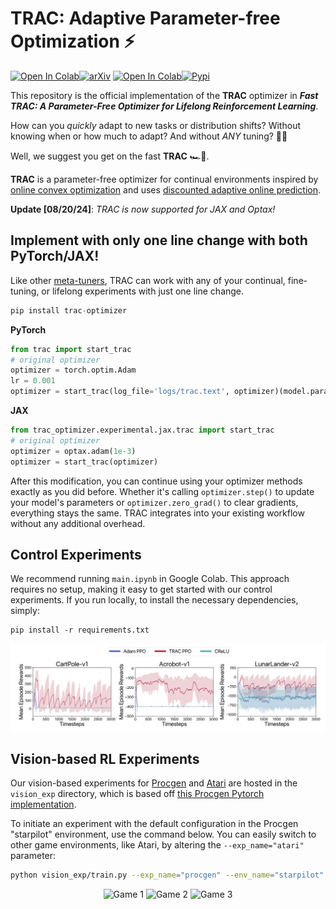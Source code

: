 # TRAC: Adaptive Parameter-free Optimization ⚡️
[![Open In Colab](https://img.shields.io/badge/project%20page-purple?logo=GitHub&logoColor=white
)](https://computationalrobotics.seas.harvard.edu/TRAC/)[![arXiv](https://img.shields.io/badge/arXiv-2405.16642-b31b1b.svg)](https://arxiv.org/abs/2405.16642) [![Open In Colab](https://colab.research.google.com/assets/colab-badge.svg)](https://colab.research.google.com/drive/1c5OxMa5fiSVnl5w6J7flrjNUteUkp6BV?usp=sharing)[![Pypi](https://img.shields.io/badge/trac__optimizer-optimizer?logo=python&label=pip%20install&labelColor=white&color=gray&link=https%3A%2F%2Fpypi.org%2Fproject%2Ftrac-optimizer%2F)](https://pypi.org/project/trac-optimizer/)



This repository is the official implementation of the **TRAC** optimizer in ***Fast TRAC: A Parameter-Free Optimizer for Lifelong Reinforcement Learning***.

How can you _quickly_ adapt to new tasks or distribution shifts? Without knowing when or how much to adapt? And without _ANY_ tuning? 
 🤔💭

Well, we suggest you get on the fast **TRAC** 🏎️💨.

**TRAC** is a parameter-free optimizer for continual environments inspired by [online convex optimization](https://arxiv.org/abs/1912.13213) and uses [discounted adaptive online prediction](https://arxiv.org/abs/2402.02720).

**Update [08/20/24]**: _TRAC is now supported for JAX and Optax!_

## Implement with only one line change with both PyTorch/JAX!
Like other [meta-tuners](https://openreview.net/pdf?id=uhKtQMn21D), TRAC can work with any of your continual, fine-tuning, or lifelong experiments with just one line change.
```python
pip install trac-optimizer
```
**PyTorch**
```python
from trac import start_trac
# original optimizer
optimizer = torch.optim.Adam
lr = 0.001
optimizer = start_trac(log_file='logs/trac.text', optimizer)(model.parameters(), lr=lr)
```
**JAX**
```python
from trac_optimizer.experimental.jax.trac import start_trac
# original optimizer
optimizer = optax.adam(1e-3)
optimizer = start_trac(optimizer)
```

After this modification, you can continue using your optimizer methods exactly as you did before. Whether it's calling `optimizer.step()` to update your model's parameters or `optimizer.zero_grad()` to clear gradients, everything stays the same. TRAC integrates into your existing workflow without any additional overhead.

## Control Experiments

We recommend running ``main.ipynb`` in Google Colab. This approach requires no setup, making it easy to get started with our control experiments. If you run locally, to install the necessary dependencies, simply:

```setup
pip install -r requirements.txt
```
![Control Experiment](figures/control.png)


## Vision-based RL Experiments

Our vision-based experiments for [Procgen](https://openai.com/index/procgen-benchmark/) and [Atari](https://www.gymlibrary.dev/environments/atari/index.html) are hosted in the `vision_exp` directory, which is based off [this Procgen Pytorch implementation](https://github.com/joonleesky/train-procgen-pytorch). 

To initiate an experiment with the default configuration in the Procgen "starpilot" environment, use the command below. You can easily switch to other game environments, like Atari, by altering the `--exp_name="atari"` parameter:

```bash
python vision_exp/train.py --exp_name="procgen" --env_name="starpilot" --optimizer="TRAC" --warmstart_step=0
```
<p align="center">
  <img src="figures/games1.gif" alt="Game 1" width="30%">
  <img src="figures/games2.gif" alt="Game 2" width="30%">
  <img src="figures/games3.gif" alt="Game 3" width="30%">
</p>

